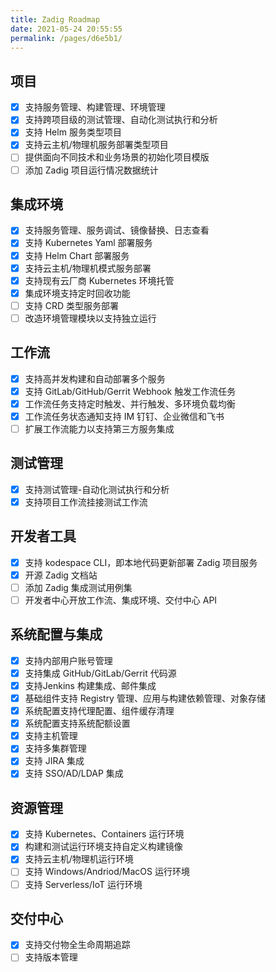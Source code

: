 ```yaml
---
title: Zadig Roadmap
date: 2021-05-24 20:55:55
permalink: /pages/d6e5b1/
---
```

## 项目
- [x] 支持服务管理、构建管理、环境管理
- [x] 支持跨项目级的测试管理、自动化测试执行和分析
- [x] 支持 Helm 服务类型项目
- [x] 支持云主机/物理机服务部署类型项目
- [ ] 提供面向不同技术和业务场景的初始化项目模版
- [ ] 添加 Zadig 项目运行情况数据统计
## 集成环境
- [x] 支持服务管理、服务调试、镜像替换、日志查看
- [x] 支持 Kubernetes Yaml 部署服务
- [x] 支持 Helm Chart 部署服务
- [x] 支持云主机/物理机模式服务部署
- [x] 支持现有云厂商 Kubernetes 环境托管
- [x] 集成环境支持定时回收功能
- [ ] 支持 CRD 类型服务部署
- [ ] 改造环境管理模块以支持独立运行
## 工作流
- [x] 支持高并发构建和自动部署多个服务
- [x] 支持 GitLab/GitHub/Gerrit Webhook 触发工作流任务
- [x] 工作流任务支持定时触发、并行触发、多环境负载均衡
- [x] 工作流任务状态通知支持 IM 钉钉、企业微信和飞书
- [ ] 扩展工作流能力以支持第三方服务集成
## 测试管理
- [x] 支持测试管理-自动化测试执行和分析
- [x] 支持项目工作流挂接测试工作流
## 开发者工具
- [x] 支持 kodespace CLI，即本地代码更新部署 Zadig 项目服务
- [x] 开源 Zadig 文档站
- [ ] 添加 Zadig 集成测试用例集
- [ ] 开发者中心开放工作流、集成环境、交付中心 API
## 系统配置与集成
- [x] 支持内部用户账号管理
- [x] 支持集成 GitHub/GitLab/Gerrit 代码源
- [x] 支持Jenkins 构建集成、邮件集成
- [x] 基础组件支持 Registry 管理、应用与构建依赖管理、对象存储
- [x] 系统配置支持代理配置、组件缓存清理
- [x] 系统配置支持系统配额设置
- [x] 支持主机管理
- [x] 支持多集群管理
- [x] 支持 JIRA 集成
- [x] 支持 SSO/AD/LDAP 集成
## 资源管理
- [x] 支持 Kubernetes、Containers 运行环境
- [x] 构建和测试运行环境支持自定义构建镜像
- [x] 支持云主机/物理机运行环境
- [ ] 支持 Windows/Andriod/MacOS 运行环境
- [ ] 支持 Serverless/IoT 运行环境
## 交付中心
- [x] 支持交付物全生命周期追踪
- [ ] 支持版本管理
